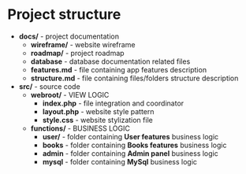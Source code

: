 Project structure
=================

* **docs/** - project documentation
    * **wireframe/** - website wireframe
    * **roadmap/** - project roadmap
    * **database** - database documentation related files
    * **features.md** - file containing app features description
    * **structure.md** - file containing files/folders structure description
* **src/** - source code
    * **webroot/** - VIEW LOGIC
        * **index.php** - file integration and coordinator
        * **layout.php** - website style pattern
        * **style.css** - website stylization file
    * **functions/** - BUSINESS LOGIC
        * **user/** - folder containing **User features** business logic
        * **books** - folder containing **Books features** business logic
        * **admin** - folder containing **Admin panel** business logic
        * **mysql** - folder containing **MySql** business logic
